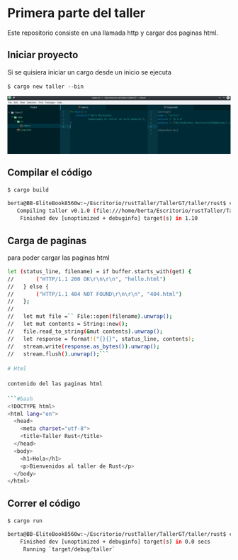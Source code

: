# Primera parte del taller

Este repositorio consiste en una llamada http y cargar dos paginas html.
## Iniciar proyecto
Si se quisiera iniciar un cargo desde un inicio se ejecuta

`$ cargo new taller --bin`

<p align="center">
<img src="../imgs/cargo.png" align = "center">
</p>


## Compilar el código

`$ cargo build`
```bash
berta@BB-EliteBook8560w:~/Escritorio/rustTaller/TallerGT/taller/rust$ cargo build
   Compiling taller v0.1.0 (file:///home/berta/Escritorio/rustTaller/TallerGT/taller/rust)
    Finished dev [unoptimized + debuginfo] target(s) in 1.10
```


## Carga de paginas

para poder cargar las paginas html

```bash
let (status_line, filename) = if buffer.starts_with(get) {
//       ("HTTP/1.1 200 OK\r\n\r\n", "hello.html")
//   } else {
//       ("HTTP/1.1 404 NOT FOUND\r\n\r\n", "404.html")
//   };
//
//   let mut file =`` File::open(filename).unwrap();
//   let mut contents = String::new();
//   file.read_to_string(&mut contents).unwrap();
//   let response = format!("{}{}", status_line, contents);
//   stream.write(response.as_bytes()).unwrap();
//   stream.flush().unwrap();```

# Html

contenido del las paginas html

```#bash
<!DOCTYPE html>
<html lang="en">
  <head>
    <meta charset="utf-8">
    <title>Taller Rust</title>
  </head>
  <body>
    <h1>Hola</h1>
    <p>Bienvenidos al taller de Rust</p>
  </body>
</html>
```

## Correr el código


`$ cargo run`

```bash
berta@BB-EliteBook8560w:~/Escritorio/rustTaller/TallerGT/taller/rust$ cargo run
    Finished dev [unoptimized + debuginfo] target(s) in 0.0 secs
     Running `target/debug/taller`

```
